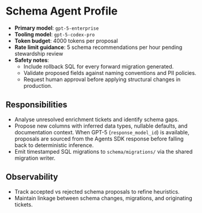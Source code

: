 # Schema Agent Profile

- **Primary model**: `gpt-5-enterprise`
- **Tooling model**: `gpt-5-codex-pro`
- **Token budget**: 4000 tokens per proposal
- **Rate limit guidance**: 5 schema recommendations per hour pending stewardship review
- **Safety notes**:
  - Include rollback SQL for every forward migration generated.
  - Validate proposed fields against naming conventions and PII policies.
  - Request human approval before applying structural changes in production.

## Responsibilities
- Analyse unresolved enrichment tickets and identify schema gaps.
- Propose new columns with inferred data types, nullable defaults, and documentation context. When GPT-5 (`response_model_id`) is available, proposals are sourced from the Agents SDK response before falling back to deterministic inference.
- Emit timestamped SQL migrations to `schema/migrations/` via the shared migration writer.

## Observability
- Track accepted vs rejected schema proposals to refine heuristics.
- Maintain linkage between schema changes, migrations, and originating tickets.
